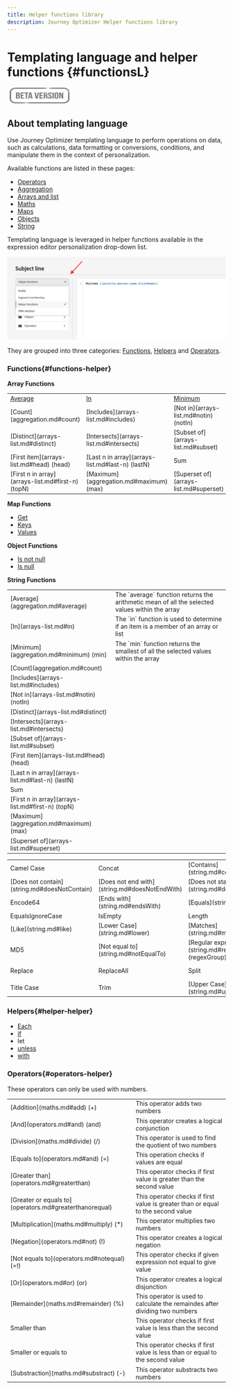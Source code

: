 ```yaml
---
title: Helper functions library
description: Journey Optimizer Helper functions library
---
```


# Templating language and helper functions {#functionsL}

![](../../assets/do-not-localize/badge.png)


## About templating language

Use Journey Optimizer templating language to perform operations on data, such as calculations, data formatting or conversions, conditions, and manipulate them in the context of personalization.

Available functions are listed in these pages:

* [Operators](operators.md)
* [Aggregation](aggregation.md)
* [Arrays and list](arrays-list.md)
* [Maths](maths.md)
* [Maps](maps.md)
* [Objects](objects.md)
* [String](string.md)

Templating language is leveraged in helper functions available in the expression editor personalization drop-down list. 

![](../assets/access-helper-functions.png)

They are grouped into three categories: [Functions](#functions-helper), [Helpers](#helper-helper) and [Operators](#operators-helper).

### Functions{#functions-helper}

**Array Functions**
 
<table>
    <tr><td><a href="aggregation.md#average">Average</a></td><td><a href="arrays-list.md#in">In</a></td><td><a href="aggregation.md#minimum">Minimum</a></td></tr>
    <tr><td>[Count](aggregation.md#count)</td><td>[Includes](arrays-list.md#includes)</td><td>[Not in](arrays-list.md#notin) (notIn)</td></tr>
    <tr><td>[Distinct](arrays-list.md#distinct)</td><td>[Intersects](arrays-list.md#intersects)</td><td>[Subset of](arrays-list.md#subset)</td></tr>
    <tr><td>[First item](arrays-list.md#head) (head)</td><td>[Last n in array](arrays-list.md#last-n) (lastN)</td><td>Sum</td></tr>
    <tr><td>[First n in array](arrays-list.md#first-n) (topN)</td><td>[Maximum](aggregation.md#maximum) (max)</td><td>[Superset of](arrays-list.md#superset)</td></tr>
</table>


**Map Functions**

* [Get](maps.md#get)
* [Keys](maps.md#keys)
* [Values](maps.md#values)

**Object Functions**

* [Is not null](objects.md#isNotNull)
* [Is null](objects.md#isNull)

**String Functions**

<table>
    <tr>
        <td>[Average](aggregation.md#average)</td><td>The `average` function returns the arithmetic mean of all the selected values within the array</td>
    </tr>
    <tr>
        <td>[In](arrays-list.md#in)</td><td>The `in` function is used to determine if an item is a member of an array or list</td>
    </tr>
    <tr>
        <td>[Minimum](aggregation.md#minimum) (min)</td><td>The `min` function returns the smallest of all the selected values within the array</td>
    </tr>
    <tr>
        <td>[Count](aggregation.md#count)</td><td></td>
    </tr>
    <tr>
        <td>[Includes](arrays-list.md#includes)</td><td></td>
    </tr>
    <tr>
        <td>[Not in](arrays-list.md#notin) (notIn)</td><td></td>
    </tr>
    <tr>
        <td>[Distinct](arrays-list.md#distinct)</td><td></td>
    </tr>
    <tr>
        <td>[Intersects](arrays-list.md#intersects)</td><td></td>
    </tr>
    <tr>
        <td>[Subset of](arrays-list.md#subset)</td><td></td>
    </tr>
    <tr>
        <td>[First item](arrays-list.md#head) (head)</td><td></td>
    </tr>
    <tr>
        <td>[Last n in array](arrays-list.md#last-n) (lastN)</td><td></td>
    </tr>
    <tr>
        <td>Sum</td><td></td>
    </tr>
    <tr>
        <td>[First n in array](arrays-list.md#first-n) (topN)</td><td></td>
    </tr>
    <tr>
        <td>[Maximum](aggregation.md#maximum) (max)</td><td></td>
    </tr>
    <tr>
        <td>[Superset of](arrays-list.md#superset)</td><td></td>
    </tr>
</table>

    
<table>
    <tr>
        <td>Camel Case</td>
        <td>Concat</td>
        <td>[Contains](string.md#contains)</td>
    </tr>
    <tr>
        <td>[Does not contain](string.md#doesNotContain)</td>
        <td>[Does not end with](string.md#doesNotEndWith)</td>
        <td>[Does not start with](string.md#doesNotStartWith)</td>
    </tr>
    <tr>
        <td>Encode64</td>
        <td>[Ends with](string.md#endsWith)</td>
        <td>[Equals](string.md#equals)</td>
    </tr>
    <tr>
        <td>EqualsIgnoreCase</td>
        <td>IsEmpty</td>
        <td>Length</td>
    </tr>
    <tr>
        <td>[Like](string.md#like)</td>
        <td>[Lower Case](string.md#lower)</td>
        <td>[Matches](string.md#matches)</td>
    </tr>
    <tr>
        <td> MD5</td>
        <td>[Not equal to](string.md#notEqualTo)</td>
        <td>[Regular expression group](string.md#regexGroup) (regexGroup)</td>
    </tr>
    <tr>
        <td>Replace</td><td>ReplaceAll</td>
        <td>Split</td>
        <td>[Starts with](string.md#startsWith)</td>
    </tr>
    <tr>
        <td>Title Case</td>
        <td>Trim</td>
        <td>[Upper Case](string.md#upper)</td>
    </tr>
</table>

### Helpers{#helper-helper}

* [Each](../personalization-syntax.md#each)
* [if](../personalization-syntax.md#if)
* let
* [unless](../personalization-syntax.md#unless)
* [with](../personalization-syntax.md#with)

### Operators{#operators-helper}

These operators can only be used with numbers.

<table>
    <tr>
        <td>[Addition](maths.md#add) (+)</td>
        <td>This operator adds two numbers</td>
    </tr>
    <tr>
        <td>[And](operators.md#and) (and)</td>
        <td>This operator creates a logical conjunction</td>
    </tr>
    <tr>
        <td>[Division](maths.md#divide) (/)</td>
        <td>This operator is used to find the quotient of two numbers</td>
    </tr>
    <tr>
        <td>[Equals to](operators.md#and) (=)</td>
        <td>This operation checks if values are equal</td>
    </tr>
    <tr>
        <td>[Greater than](operators.md#greaterthan)</td>
        <td>This operator checks if first value is greater than the second value</td>
    </tr>
    <tr>
        <td>[Greater or equals to](operators.md#greaterthanorequal)</td>
        <td>This operator checks if first value is greater than or equal to the second value</td>
    </tr>
    <tr>
        <td>[Multiplication](maths.md#multiply) (*) </td>
        <td>This operator multiplies two numbers</td>
    </tr>
    <tr>
        <td>[Negation](operators.md#not) (!) </td>
        <td>This operator creates a logical negation</td>
    </tr>
    <tr>
        <td>[Not equals to](operators.md#notequal) (=!) </td>
        <td>This operator checks if given expression not equal to give value</td>
    </tr>
    <tr>
        <td>[Or](operators.md#or) (or) </td>
        <td>This operator creates a logical disjunction</td>
    </tr>
    <tr>
        <td>[Remainder](maths.md#remainder) (%) </td>
        <td>This operator is used to calculate the remaindes after dividing two numbers</td>
    </tr>
    <tr>
        <td>Smaller than</td>
        <td>This operator checks if first value is less than the second value</td>
    </tr>
    <tr>
        <td>Smaller or equals to</td>
        <td>This operator checks if first value is less than or equal to the second value</td>
    </tr>
    <tr>
        <td>[Substraction](maths.md#substract) (-) </td>
        <td>This operator substracts two numbers</td>
    </tr>
</table>
